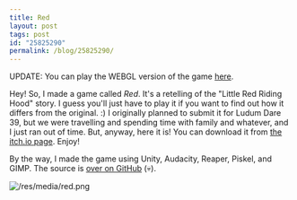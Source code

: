 ```yaml
---
title: Red
layout: post
tags: post
id: "25825290"
permalink: /blog/25825290/
---
```


UPDATE: You can play the WEBGL version of the game [here](https://jrc03c.itch.io/red).

Hey! So, I made a game called _Red_. It's a retelling of the "Little Red Riding Hood" story. I guess you'll just have to play it if you want to find out how it differs from the original. :) I originally planned to submit it for Ludum Dare 39, but we were travelling and spending time with family and whatever, and I just ran out of time. But, anyway, here it is! You can download it from [the itch.io page](https://jrc03c.itch.io/red). Enjoy!

By the way, I made the game using Unity, Audacity, Reaper, Piskel, and GIMP. The source is [over on GitHub](#) (💀).

![/res/media/red.png](/res/media/red.png)

